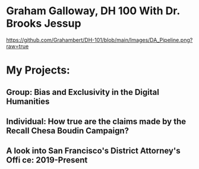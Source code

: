 # Graham Galloway, DH 100 With Dr. Brooks Jessup

https://github.com/Grahambert/DH-101/blob/main/Images/DA_Pipeline.png?raw=true

# My Projects:
## Group: Bias and Exclusivity in the Digital Humanities
## Individual: How true are the claims made by the Recall Chesa Boudin Campaign?
## A look into San Francisco's District Attorney's Offi ce: 2019-Present
